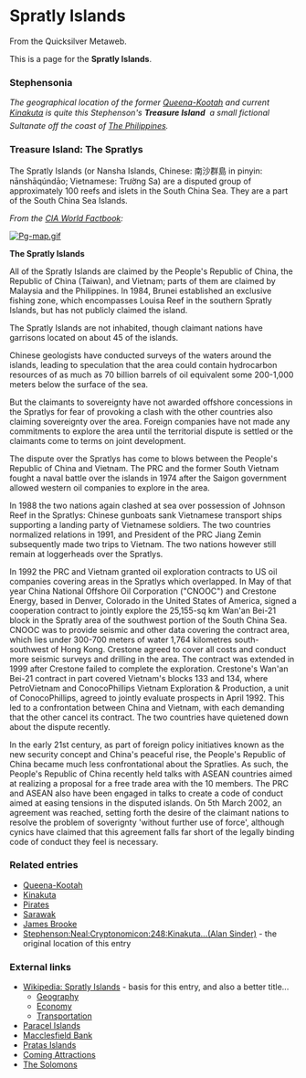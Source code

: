 
# Spratly Islands

From the Quicksilver Metaweb.

This is a page for the **Spratly Islands**.

### Stephensonia


*The geographical location of the former [Queena-Kootah](/stephenson-neal-the-confusion-queena-kootah) and current [Kinakuta](/kinakuta) is quite this Stephenson's **Treasure Island**  a small fictional Sultanate off the coast of [The Philippines](/philippines).*

### Treasure Island: The Spratlys


The Spratly Islands (or Nansha Islands, Chinese: 南沙群島 in pinyin: nānshāqúndāo; Vietnamese: Trường Sa) are a disputed group of approximately 100 reefs and islets in the South China Sea. They are a part of the South China Sea Islands.

*From the [CIA World Factbook](/http-www-cia-gov-cia-publications-factbook-geos-pg-html):*  

[![Pg-map.gif](/web/20060727101228im_/http://www.metaweb.com/wiki/upload/6/62/Pg-map.gif)](pg-map-gif)  

**The Spratly Islands**

All of the Spratly Islands are claimed by the People's Republic of China, the Republic of China (Taiwan), and Vietnam; parts of them are claimed by Malaysia and the Philippines. In 1984, Brunei established an exclusive fishing zone, which encompasses Louisa Reef in the southern Spratly Islands, but has not publicly claimed the island. 

The Spratly Islands are not inhabited, though claimant nations have garrisons located on about 45 of the islands. 

Chinese geologists have conducted surveys of the waters around the islands, leading to speculation that the area could contain hydrocarbon resources of as much as 70 billion barrels of oil equivalent some 200-1,000 meters below the surface of the sea. 

But the claimants to sovereignty have not awarded offshore concessions in the Spratlys for fear of provoking a clash with the other countries also claiming sovereignty over the area. Foreign companies have not made any commitments to explore the area until the territorial dispute is settled or the claimants come to terms on joint development. 

The dispute over the Spratlys has come to blows between the People's Republic of China and Vietnam. The PRC and the former South Vietnam fought a naval battle over the islands in 1974 after the Saigon government allowed western oil companies to explore in the area. 

In 1988 the two nations again clashed at sea over possession of Johnson Reef in the Spratlys: Chinese gunboats sank Vietnamese transport ships supporting a landing party of Vietnamese soldiers. The two countries normalized relations in 1991, and President of the PRC Jiang Zemin subsequently made two trips to Vietnam. The two nations however still remain at loggerheads over the Spratlys. 

In 1992 the PRC and Vietnam granted oil exploration contracts to US oil companies covering areas in the Spratlys which overlapped. In May of that year China National Offshore Oil Corporation ("CNOOC") and Crestone Energy, based in Denver, Colorado in the United States of America, signed a cooperation contract to jointly explore the 25,155-sq km Wan'an Bei-21 block in the Spratly area of the southwest portion of the South China Sea. CNOOC was to provide seismic and other data covering the contract area, which lies under 300-700 meters of water 1,764 kilometres south-southwest of Hong Kong. Crestone agreed to cover all costs and conduct more seismic surveys and drilling in the area. The contract was extended in 1999 after Crestone failed to complete the exploration. Crestone's Wan'an Bei-21 contract in part covered Vietnam's blocks 133 and 134, where PetroVietnam and ConocoPhillips Vietnam Exploration & Production, a unit of ConocoPhillips, agreed to jointly evaluate prospects in April 1992. This led to a confrontation between China and Vietnam, with each demanding that the other cancel its contract. The two countries have quietened down about the dispute recently. 

In the early 21st century, as part of foreign policy initiatives known as the new security concept and China's peaceful rise, the People's Republic of China became much less confrontational about the Spratlies. As such, the People's Republic of China recently held talks with ASEAN countries aimed at realizing a proposal for a free trade area with the 10 members. The PRC and ASEAN also have been engaged in talks to create a code of conduct aimed at easing tensions in the disputed islands. On 5th March 2002, an agreement was reached, setting forth the desire of the claimant nations to resolve the problem of soverignty 'without further use of force', although cynics have claimed that this agreement falls far short of the legally binding code of conduct they feel is necessary.

### Related entries


* [Queena-Kootah](/stephenson-neal-the-confusion-queena-kootah)
* [Kinakuta](/kinakuta)
* [Pirates](/pirates)
* [Sarawak](/sarawak)
* [James Brooke](/james-brooke)
* [Stephenson:Neal:Cryptonomicon:248:Kinakuta...(Alan Sinder)](/stephenson-neal-cryptonomicon-248-kinakuta-alan-sinder) - the original location of this entry


### External links


* [Wikipedia: Spratly Islands](/http-en-wikipedia-org-wiki-spratly-islands) - basis for this entry, and also a better title...
	+ [Geography](/http-en-wikipedia-org-wiki-geography-of-the-spratly-islands)
	+ [Economy](/http-en-wikipedia-org-wiki-economy-of-the-spratly-islands)
	+ [Transportation](/http-en-wikipedia-org-wiki-transportation-in-the-spratly-islands)
* [Paracel Islands](/http-en-wikipedia-org-wiki-paracel-islands)
* [Macclesfield Bank](/http-en-wikipedia-org-wiki-macclesfield-bank)
* [Pratas Islands](/http-en-wikipedia-org-wiki-pratas-islands)
* [Coming Attractions](/http-www-comebackalive-com-df-attractn-htm)
* [The Solomons](/http-en-wikipedia-org-wiki-solomon-islands)
